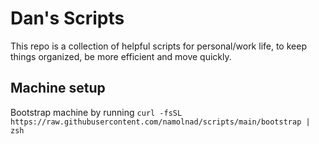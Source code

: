 # Dan's Scripts

This repo is a collection of helpful scripts for personal/work life, to keep things organized, be more efficient and move quickly.

## Machine setup
Bootstrap machine by running `curl -fsSL https://raw.githubusercontent.com/namolnad/scripts/main/bootstrap | zsh`
